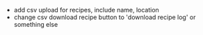  - add csv upload for recipes, include name, location
 - change csv download recipe button to 'download recipe log' or something else